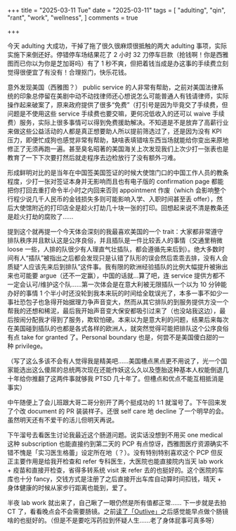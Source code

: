 +++
title = "2025-03-11 Tue"
date = "2025-03-11"
tags = [
    "adulting",
    "qin",
    "rant",
    "work",
    "wellness",
]
comments = true

+++

今天 adulting 大成功，干掉了拖了很久很麻烦很抵触的两大 adulting 事项，实际实施下来倒还好。停错停车场结果花了 2 小时 32 刀停车巨款（抢钱啊！你是西雅图而已你以为你是芝加哥吗）有了 1 秒不爽，但把着钱当成是办这事的手续费立刻觉得很便宜了有没有！合理抠门，快乐花钱。

意外发现美国（西雅图？） public service 的人非常有帮助，之前对美国法律系统的印象总停留在美剧中动不动找律师还心想说怎么可能普通人有钱请律师，实际操作起来破案了，原来政府提供了很多“免费”（打引号是因为毕竟交了手续费，但问题是不使用这些 service 手续费也要交嘛，更何况低收入的还可以 waive 手续费）服务，实际上很多事情可以得到免费援助解决。不知道是不是放弃了高薪行业来做这些公益活动的人都是真正想要助人所以提前筛选过了，还是因为没有 KPI 压力，即便忙成狗也感觉非常有帮助，缺啥表填错啥东西当场就能给你变出来原地修正了无须再跑一遍。甚至臭名昭著的美国海关上次发现我们上次少打一张表也是教育了一下下次要打然后就走程序去边检放行了没有额外刁难。

形成鲜明对比的是当年在中国签美国签证的时候大使馆门口的中国工作人员的教条程度，少打一张对签证本身并无影响而且也有电子版的 confirmation page 都能把你打回去重打命令半小时之内回来否则 appointment 作废（which 会影响整个行程少说几千人民币的金钱损失多则可能影响入学、入职时间甚至丢 offer），然后大使馆附近的打印店全是趁火打劫几十块一张的打印。回想起来说不清是教条还是趁火打劫的腐败了……

提到这个就再提一个今天体会深刻的我最喜欢美国的一个 trait：大家都非常遵守排队秩序并且默认这是公序良俗，并且插队是一件比较丢人的事情（交通里稍微 loose 一些，人排的队很少有人理直气壮插队，都会遵循先来后到）。绝大多数时间有人“插队”被指出之后都会发现只是认错了队形的误会然后乖乖去排，没有人会质疑“人应该先来后到排队”这件事。我有限的欧洲经验插队的比例大幅提升被揪出来也可能要 argue（还不一定赢），中国的话就…算了吧，连 service 提供方都不一定会认可/维护这个队……第一次体会是在意大利被无限插队一个以为 10 分钟能办好的事情 1 个半小时还没轮到我本来玩的时间给全耽误光了，本多一事不如少一事社恐包子也急得开始据理力争声音变大，然而从其它排队的到服务提供方没一个帮我的还想和稀泥，最后我开始声音变大保安都吸引过来了（也没站我这边），最后按闹分配我才得到了服务，欺软怕硬。本来以为是意大利的问题，结果后来每次在美国碰到插队的也都是各式各样的欧洲人，就突然觉得可能把排队这个公序良俗有点 take for granted 了。Personal boundary 也是，何尝不是美国傻白甜的一种 privilege。

（写了这么多该不会有人觉得我是精美吧……美国槽点黑点更不用说了，光一个国家能选出这么傻屌的总统两次现在还能作妖这么久以及堕胎这种基本人权能倒退几十年给你推翻了这两件事就够我 PTSD 几十年了。但槽点和优点不能互相抵消是事实）

中午随便上了会儿班跟大哥二哥分别开了两个挺成功的 1:1 就溜号了。下午回来发了个改 document 的 PR 装装样子。还很 self care 地 decline 了一个明早的会。虽然明天还有不爱干的活儿但明天再说。

下午溜号去看医生讨论我最近这个肠道问题。说实话没想到不用买 one medical 这种 subscription 也能直接约到第二天的 PCP 有点惊讶，西雅图医疗资源确实不错不愧是「实习医生格蕾」设定所在地（？）。没有特别特别喜欢这个 PCP 但反正主要作用是给我开检查和 refer 专科医生，大医院也能直接院内当天 lab work + 疫苗和直接开检查，省得多转系统 visit 来 refer 去的也挺好的。这个医院的车库也十分 fancy，交钱方式是注册了之后直接开出车库自动算时间扣钱，晴天 + 身体健康的时候从家步行距离也能到，爱了。

半夜 lab work 就出来了，自己瞅了一眼仍然是所有值都正常…… 下一步就是去拍 CT 了，看看晚点会不会需要肠镜。之前[读了「Outlive」](https://blog.douchi.space/book-outlive/?utm_source=daily)之后感觉能早点做个肠镜啥的也挺好的。（但是不是要吃泻药拉到怀疑人生……老了身体屁事可真多呀）

